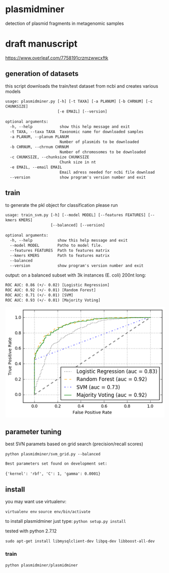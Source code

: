 # plasmidminer

detection of plasmid fragments in metagenomic samples

# draft manuscript
https://www.overleaf.com/7758191crzmzwwcxftk

## generation of datasets

this script downloads the train/test dataset from ncbi and creates various models

```
usage: plasmidminer.py [-h] [-t TAXA] [-a PLANUM] [-b CHRNUM] [-c CHUNKSIZE]
                       [-e EMAIL] [--version]

optional arguments:
  -h, --help            show this help message and exit
  -t TAXA, --taxa TAXA  Taxonomic name for downloaded samples
  -a PLANUM, --planum PLANUM
                        Number of plasmids to be downloaded
  -b CHRNUM, --chrnum CHRNUM
                        Number of chromosomes to be downloaded
  -c CHUNKSIZE, --chunksize CHUNKSIZE
                        Chunk size in nt
  -e EMAIL, --email EMAIL
                        Email adress needed for ncbi file download
  --version             show program's version number and exit

```


## train
to generate the pkl object for classification please run
```
usage: train_svm.py [-h] [--model MODEL] [--features FEATURES] [--kmers KMERS]
                    [--balanced] [--version]

optional arguments:
  -h, --help           show this help message and exit
  --model MODEL        Patho to model file.
  --features FEATURES  Path to features matrix
  --kmers KMERS        Path to features matrix
  --balanced
  --version            show program's version number and exit
```

output:
on a balanced subset with 3k instances (E. coli) 200nt long:
```
ROC AUC: 0.86 (+/- 0.02) [Logistic Regression]
ROC AUC: 0.92 (+/- 0.01) [Random Forest]
ROC AUC: 0.71 (+/- 0.01) [SVM]
ROC AUC: 0.93 (+/- 0.01) [Majority Voting]
```

![alt text](index.png "ROC")

## parameter tuning
best SVN paramets based on grid search (precision/recall scores)

`python plasmidminer/svm_grid.py --balanced`

```
Best parameters set found on development set:

{'kernel': 'rbf', 'C': 1, 'gamma': 0.0001}
```

## install
you may want use virtualenv:

`virtualenv env`
`source env/bin/activate`

to install plasmidminer just type: `python setup.py install`

tested with python 2.7.12


`sudo apt-get install libmysqlclient-dev libpq-dev libboost-all-dev`

### train
`python plasmidminer/plasmidminer`

